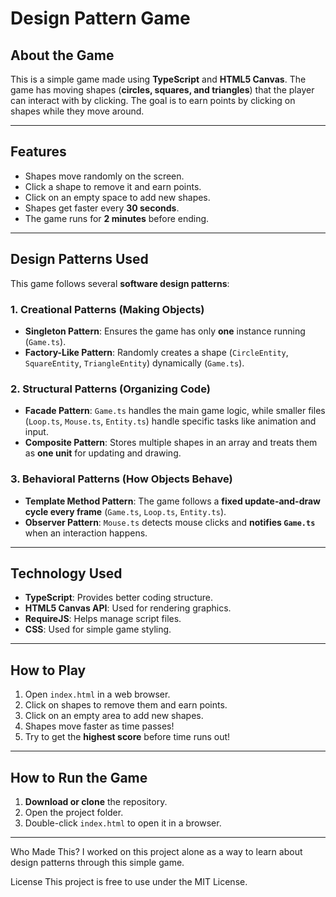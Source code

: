 # Design Pattern Game

## About the Game
This is a simple game made using **TypeScript** and **HTML5 Canvas**. The game has moving shapes (**circles, squares, and triangles**) that the player can interact with by clicking. The goal is to earn points by clicking on shapes while they move around.

---

## Features
- Shapes move randomly on the screen.
- Click a shape to remove it and earn points.
- Click on an empty space to add new shapes.
- Shapes get faster every **30 seconds**.
- The game runs for **2 minutes** before ending.

---

## Design Patterns Used
This game follows several **software design patterns**:

### 1. Creational Patterns (Making Objects)
- **Singleton Pattern**: Ensures the game has only **one** instance running (`Game.ts`).
- **Factory-Like Pattern**: Randomly creates a shape (`CircleEntity`, `SquareEntity`, `TriangleEntity`) dynamically (`Game.ts`).

### 2. Structural Patterns (Organizing Code)
- **Facade Pattern**: `Game.ts` handles the main game logic, while smaller files (`Loop.ts`, `Mouse.ts`, `Entity.ts`) handle specific tasks like animation and input.
- **Composite Pattern**: Stores multiple shapes in an array and treats them as **one unit** for updating and drawing.

### 3. Behavioral Patterns (How Objects Behave)
- **Template Method Pattern**: The game follows a **fixed update-and-draw cycle every frame** (`Game.ts`, `Loop.ts`, `Entity.ts`).
- **Observer Pattern**: `Mouse.ts` detects mouse clicks and **notifies `Game.ts`** when an interaction happens.

---

## Technology Used
- **TypeScript**: Provides better coding structure.
- **HTML5 Canvas API**: Used for rendering graphics.
- **RequireJS**: Helps manage script files.
- **CSS**: Used for simple game styling.

---

## How to Play
1. Open `index.html` in a web browser.
2. Click on shapes to remove them and earn points.
3. Click on an empty area to add new shapes.
4. Shapes move faster as time passes!
5. Try to get the **highest score** before time runs out!

---

## How to Run the Game
1. **Download or clone** the repository.
2. Open the project folder.
3. Double-click `index.html` to open it in a browser.

---

Who Made This?
I worked on this project alone as a way to learn about design patterns through this simple game.

License
This project is free to use under the MIT License.
